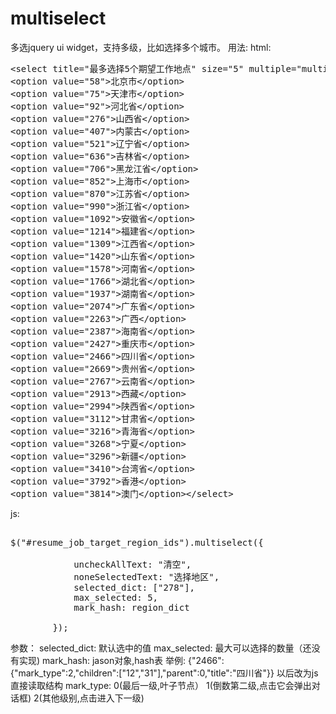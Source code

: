 multiselect
===========

多选jquery ui widget，支持多级，比如选择多个城市。
用法:
html:
<pre>
&lt;select&nbsp;title=&quot;最多选择5个期望工作地点&quot;&nbsp;size=&quot;5&quot;&nbsp;multiple=&quot;multiple&quot;&nbsp;id=&quot;regions&quot;&gt;
&lt;option&nbsp;value=&quot;58&quot;&gt;北京市&lt;/option&gt;
&lt;option&nbsp;value=&quot;75&quot;&gt;天津市&lt;/option&gt;
&lt;option&nbsp;value=&quot;92&quot;&gt;河北省&lt;/option&gt;
&lt;option&nbsp;value=&quot;276&quot;&gt;山西省&lt;/option&gt;
&lt;option&nbsp;value=&quot;407&quot;&gt;内蒙古&lt;/option&gt;
&lt;option&nbsp;value=&quot;521&quot;&gt;辽宁省&lt;/option&gt;
&lt;option&nbsp;value=&quot;636&quot;&gt;吉林省&lt;/option&gt;
&lt;option&nbsp;value=&quot;706&quot;&gt;黑龙江省&lt;/option&gt;
&lt;option&nbsp;value=&quot;852&quot;&gt;上海市&lt;/option&gt;
&lt;option&nbsp;value=&quot;870&quot;&gt;江苏省&lt;/option&gt;
&lt;option&nbsp;value=&quot;990&quot;&gt;浙江省&lt;/option&gt;
&lt;option&nbsp;value=&quot;1092&quot;&gt;安徽省&lt;/option&gt;
&lt;option&nbsp;value=&quot;1214&quot;&gt;福建省&lt;/option&gt;
&lt;option&nbsp;value=&quot;1309&quot;&gt;江西省&lt;/option&gt;
&lt;option&nbsp;value=&quot;1420&quot;&gt;山东省&lt;/option&gt;
&lt;option&nbsp;value=&quot;1578&quot;&gt;河南省&lt;/option&gt;
&lt;option&nbsp;value=&quot;1766&quot;&gt;湖北省&lt;/option&gt;
&lt;option&nbsp;value=&quot;1937&quot;&gt;湖南省&lt;/option&gt;
&lt;option&nbsp;value=&quot;2074&quot;&gt;广东省&lt;/option&gt;
&lt;option&nbsp;value=&quot;2263&quot;&gt;广西&lt;/option&gt;
&lt;option&nbsp;value=&quot;2387&quot;&gt;海南省&lt;/option&gt;
&lt;option&nbsp;value=&quot;2427&quot;&gt;重庆市&lt;/option&gt;
&lt;option&nbsp;value=&quot;2466&quot;&gt;四川省&lt;/option&gt;
&lt;option&nbsp;value=&quot;2669&quot;&gt;贵州省&lt;/option&gt;
&lt;option&nbsp;value=&quot;2767&quot;&gt;云南省&lt;/option&gt;
&lt;option&nbsp;value=&quot;2913&quot;&gt;西藏&lt;/option&gt;
&lt;option&nbsp;value=&quot;2994&quot;&gt;陕西省&lt;/option&gt;
&lt;option&nbsp;value=&quot;3112&quot;&gt;甘肃省&lt;/option&gt;
&lt;option&nbsp;value=&quot;3216&quot;&gt;青海省&lt;/option&gt;
&lt;option&nbsp;value=&quot;3268&quot;&gt;宁夏&lt;/option&gt;
&lt;option&nbsp;value=&quot;3296&quot;&gt;新疆&lt;/option&gt;
&lt;option&nbsp;value=&quot;3410&quot;&gt;台湾省&lt;/option&gt;
&lt;option&nbsp;value=&quot;3792&quot;&gt;香港&lt;/option&gt;
&lt;option&nbsp;value=&quot;3814&quot;&gt;澳门&lt;/option&gt;&lt;/select&gt;
</pre>

js:
<pre>

$("#resume_job_target_region_ids").multiselect({

            uncheckAllText: "清空",
            noneSelectedText: "选择地区",
            selected_dict: ["278"],
            max_selected: 5,
            mark_hash: region_dict

        });
</pre>
参数：
selected_dict: 默认选中的值
max_selected: 最大可以选择的数量（还没有实现)
mark_hash: jason对象,hash表 举例: {"2466":{"mark_type":2,"children":["12","31"],"parent":0,"title":"四川省"}} 以后改为js直接读取结构
mark_type: 0(最后一级,叶子节点） 1(倒数第二级,点击它会弹出对话框) 2(其他级别,点击进入下一级)

